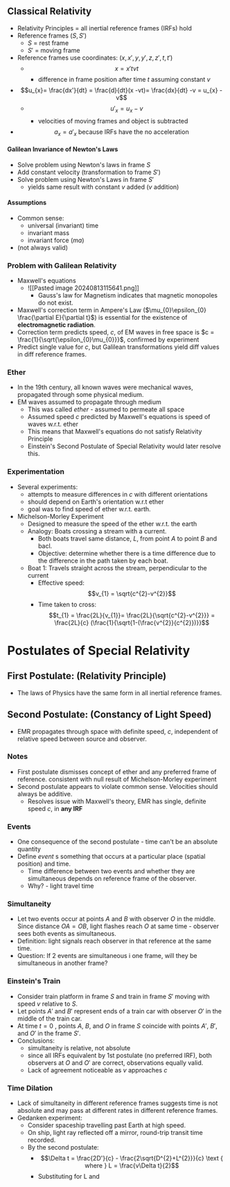 ## Classical Relativity
- Relativity Principles = all inertial reference frames (IRFs) hold
- Reference frames ($S, S'$)
	- $S$ = rest frame
	- $S'$ = moving frame
- Reference frames use coordinates: ($x, x', y, y', z, z', t, t'$)
	- $$x = x't vt$$
		- difference in frame position after time $t$ assuming constant $v$
- $$u_{x}= \frac{dx'}{dt} = \frac{d}{dt}(x -vt)= \frac{dx}{dt} -v = u_{x} -v$$
	- $$u'_{x} = u_{x} - v$$
		- velocities of moving frames and object is subtracted
- $$a_{x} = a'_{x} \text{ because IRFs have the no acceleration}$$
#### Galilean Invariance of Newton's Laws
- Solve problem using Newton's laws in frame $S$
- Add constant velocity (transformation to frame $S'$)
- Solve problem using Newton's Laws in frame $S'$
	- yields same result with constant $v$ added ($v$ addition)

#### Assumptions
- Common sense:
	- universal (invariant) time
	- invariant mass
	- invariant force ($ma$)
- (not always valid)

### Problem with Galilean Relativity
- Maxwell's equations
	- ![[Pasted image 20240813115641.png]]
		- Gauss's law for Magnetism indicates that magnetic monopoles do not exist.
- Maxwell's correction term in Ampere's Law ($\mu_{0}\epsilon_{0} \frac{\partial E}{\partial t}$) is essential for the existence of **electromagnetic radiation**.
- Correction term predicts speed, $c$, of EM waves in free space is $c = \frac{1}{\sqrt{\epsilon_{0}\mu_{0}}}$, confirmed by experiment
- Predict single value for $c$, but Galilean transformations yield diff values in diff reference frames.

### Ether
- In the 19th century, all known waves were mechanical waves, propagated through some physical medium.
- EM waves assumed to propagate through medium
	- This was called *ether* - assumed to permeate all space
	- Assumed speed $c$ predicted by Maxwell's equations is speed of waves w.r.t. ether
	- This means that Maxwell's equations do not satisfy Relativity Principle
	- Einstein's Second Postulate of Special Relativity would later resolve this.

### Experimentation
- Several experiments:
	- attempts to measure differences in $c$ with different orientations
	- should depend on Earth's orientation w.r.t ether
	- goal was to find speed of ether w.r.t. earth.
- Michelson-Morley Experiment
	- Designed to measure the speed of the ether w.r.t. the earth
	- Analogy: Boats crossing a stream with a current.
		- Both boats travel same distance, $L$, from point $A$ to point $B$ and bacl.
		- Objective: determine whether there is a time difference due to the difference in the path taken by each boat.
	- Boat 1: Travels straight across the stream, perpendicular to the current
		- Effective speed: $$v_{1} = \sqrt{c^{2}-v^{2}}$$
		- Time taken to cross: $$t_{1} = \frac{2L}{v_{1}}= \frac{2L}{\sqrt{c^{2}-v^{2}}} = \frac{2L}{c} (\frac{1}{\sqrt{1-(\frac{v^{2}}{c^{2}})}}$$

# Postulates of Special Relativity
## First Postulate: (Relativity Principle)
- The laws of Physics have the same form in all inertial reference frames.

## Second Postulate: (Constancy of Light Speed)
- EMR propagates through space with definite speed, $c$, independent of relative speed between source and observer.

### Notes
- First postulate dismisses concept of ether and any preferred frame of reference. consistent with null result of Michelson-Morley experiment
- Second postulate appears to violate common sense. Velocities should always be additive.
	- Resolves issue with Maxwell's theory, EMR has single, definite speed $c$, in **any IRF**

### Events
- One consequence of the second postulate - time can't be an absolute quantity
- Define *event* s something that occurs at a particular place (spatial position) and time.
	- Time difference between two events and whether they are simultaneous depends on reference frame of the observer.
	- Why? - light travel time 

### Simultaneity
- Let two events occur at points $A$ and $B$ with observer $O$ in the middle. Since distance $OA = OB$, light flashes reach $O$ at same time - observer sees both events as simultaneous.
- Definition: light signals reach observer in that reference at the same time.
- Question: If 2 events are simultaneous i one frame, will they be simultaneous in another frame?

### Einstein's Train
- Consider train platform in frame $S$ and train in frame $S'$ moving with speed $v$ relative to $S$.
- Let points $A'$ and $B'$ represent ends of a train car with observer $O'$ in the middle of the train car.
- At time $t = 0$ , points $A$, $B$, and $O$ in frame $S$ coincide with points $A'$, $B'$, and $O'$ in the frame $S'$.
- Conclusions:
	- simultaneity is relative, not absolute
	- since all IRFs equivalent by 1st postulate (no preferred IRF), both observers at $O$ and $O'$ are correct, observations equally valid.
	- Lack of agreement noticeable as $v$ approaches $c$

### Time Dilation
- Lack of simultaneity in different reference frames suggests time is not absolute and may pass at different rates in different reference frames.
- Gedanken experiment:
	- Consider spaceship travelling past Earth at high speed.
	- On ship, light ray reflected off a mirror, round-trip transit time recorded.
	- By the second postulate: 
		- $$\Delta t = \frac{2D'}{c} - \frac{2\sqrt{D^{2}+L^{2}}}{c} \text { where } L = \frac{v\Delta t}{2}$$
		- Substituting for L and 